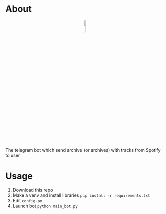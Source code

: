 # About
<p align="center">
<img src="https://user-images.githubusercontent.com/96590760/221212066-f59628d6-ff28-4e06-a0cb-24bc5ecd7315.png" width=10% height=10%>
</p>

The telegram bot which send archive (or archives) with tracks from Spotify to user<br>

# Usage
1. Download this repo
2. Make a venv and install libraries `pip install -r requirements.txt`
3. Edit `config.py`
4. Launch bot `python main_bot.py`

